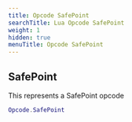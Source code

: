 ```yaml
---
title: Opcode SafePoint
searchTitle: Lua Opcode SafePoint
weight: 1
hidden: true
menuTitle: Opcode SafePoint
---
```

## SafePoint

This represents a SafePoint opcode
```lua
Opcode.SafePoint
```